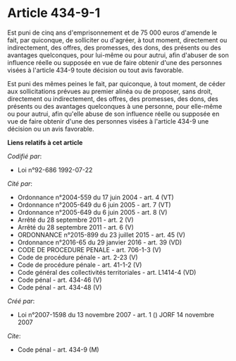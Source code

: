 # Article 434-9-1

Est puni de cinq ans d'emprisonnement et de 75 000 euros d'amende le fait, par quiconque, de solliciter ou d'agréer, à tout
moment, directement ou indirectement, des offres, des promesses, des dons, des présents ou des avantages quelconques, pour
lui-même ou pour autrui, afin d'abuser de son influence réelle ou supposée en vue de faire obtenir d'une des personnes visées
à l'article 434-9 toute décision ou tout avis favorable.

Est puni des mêmes peines le fait, par quiconque, à tout moment, de céder aux sollicitations prévues au premier alinéa ou de
proposer, sans droit, directement ou indirectement, des offres, des promesses, des dons, des présents ou des avantages
quelconques à une personne, pour elle-même ou pour autrui, afin qu'elle abuse de son influence réelle ou supposée en vue de
faire obtenir d'une des personnes visées à l'article 434-9 une décision ou un avis favorable.

**Liens relatifs à cet article**

_Codifié par_:

  - Loi n°92-686 1992-07-22

_Cité par_:

  - Ordonnance n°2004-559 du 17 juin 2004 - art. 4 (VT)
  - Ordonnance n°2005-649 du 6 juin 2005 - art. 7 (VT)
  - Ordonnance n°2005-649 du 6 juin 2005 - art. 8 (V)
  - Arrêté du 28 septembre 2011 - art. 2 (V)
  - Arrêté du 28 septembre 2011 - art. 6 (V)
  - ORDONNANCE n°2015-899 du 23 juillet 2015 - art. 45 (V)
  - Ordonnance n°2016-65 du 29 janvier 2016 - art. 39 (VD)
  - CODE DE PROCEDURE PENALE - art. 706-1-3 (V)
  - Code de procédure pénale - art. 2-23 (V)
  - Code de procédure pénale - art. 41-1-2 (V)
  - Code général des collectivités territoriales - art. L1414-4 (VD)
  - Code pénal - art. 434-46 (V)
  - Code pénal - art. 434-48 (V)

_Créé par_:

  - Loi n°2007-1598 du 13 novembre 2007 - art. 1 () JORF 14 novembre 2007

_Cite_:

  - Code pénal - art. 434-9 (M)
